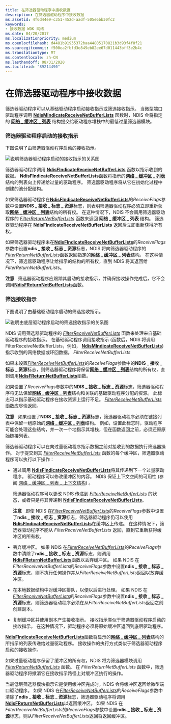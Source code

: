 ```yaml
---
title: 在筛选器驱动程序中接收数据
description: 在筛选器驱动程序中接收数据
ms.assetid: 4f6d44e9-c351-452d-aadf-505e6bb30fc2
keywords:
- 接收数据 WDK 网络
ms.date: 04/20/2017
ms.localizationpriority: medium
ms.openlocfilehash: d4481b91935372baa44805170821b3d93f4f8f21
ms.sourcegitcommit: f500ea2fbfd3e849eb82ee67d011443bff3e2b4c
ms.translationtype: MT
ms.contentlocale: zh-CN
ms.lasthandoff: 08/31/2020
ms.locfileid: "89214490"
---
```

# <a name="receiving-data-in-a-filter-driver"></a>在筛选器驱动程序中接收数据





筛选器驱动程序可以从基础驱动程序启动接收指示或筛选接收指示。 当微型端口驱动程序调用 [**NdisMIndicateReceiveNetBufferLists**](/windows-hardware/drivers/ddi/ndis/nf-ndis-ndismindicatereceivenetbufferlists) 函数时，NDIS 会将指定的 [**网络 \_ 缓冲区 \_ 列表**](/windows-hardware/drivers/ddi/ndis/ns-ndis-_net_buffer_list) 结构提交给驱动程序堆栈中的最低过量筛选器模块。

### <a name="receive-indications-initiated-by-a-filter-driver"></a>筛选器驱动程序启动的接收指示

下图说明了由筛选器驱动程序启动的接收指示。

![说明筛选器驱动程序启动的接收指示的关系图](images/filterreceive.png)

筛选器驱动程序调用 [**NdisFIndicateReceiveNetBufferLists**](/windows-hardware/drivers/ddi/ndis/nf-ndis-ndisfindicatereceivenetbufferlists) 函数以指示收到的数据。 **NdisFIndicateReceiveNetBufferLists**函数将指示的[**网络 \_ 缓冲区 \_ 列表**](/windows-hardware/drivers/ddi/ndis/ns-ndis-_net_buffer_list)结构的列表向上传递给过量的驱动程序。 筛选器驱动程序将从它在初始化过程中创建的池分配结构。

如果筛选器驱动程序在[**NdisFIndicateReceiveNetBufferLists**](/windows-hardware/drivers/ddi/ndis/nf-ndis-ndisfindicatereceivenetbufferlists)的*ReceiveFlags*参数中设置**NDIS \_ 接收 \_ 标志 \_ 资源**标志，则表明筛选器驱动程序必须立即重新获取[**网络 \_ 缓冲区 \_ 列表**](/windows-hardware/drivers/ddi/ndis/ns-ndis-_net_buffer_list)结构的所有权。 在这种情况下，NDIS 不会调用筛选器驱动程序的 [*FilterReturnNetBufferLists*](/windows-hardware/drivers/ddi/ndis/nc-ndis-filter_return_net_buffer_lists) 函数来返回 **网络 \_ 缓冲区 \_ 列表** 结构。 筛选器驱动程序在 **NdisFIndicateReceiveNetBufferLists** 返回后立即重新获得所有权。

如果筛选器驱动程序未在[**NdisFIndicateReceiveNetBufferLists**](/windows-hardware/drivers/ddi/ndis/nf-ndis-ndisfindicatereceivenetbufferlists)的*ReceiveFlags*参数中设置**ndis \_ 接收 \_ 标志 \_ 资源**标志，NDIS 将向筛选器驱动程序的[*FilterReturnNetBufferLists*](/windows-hardware/drivers/ddi/ndis/nc-ndis-filter_return_net_buffer_lists)函数返回指定的[**网络 \_ 缓冲区 \_ 列表**](/windows-hardware/drivers/ddi/ndis/ns-ndis-_net_buffer_list)结构。 在这种情况下，筛选器驱动程序让给指示的结构的所有权，直到 NDIS 将其返回给 *FilterReturnNetBufferLists*。

**注意**   筛选器驱动程序应跟踪其启动的接收指示，并确保接收操作完成后，它不会调用[**NdisFReturnNetBufferLists**](/windows-hardware/drivers/ddi/ndis/nf-ndis-ndisfreturnnetbufferlists)函数。

 

### <a name="filtering-receive-indications"></a>筛选接收指示

下图说明了由基础驱动程序启动的筛选接收指示。

![说明由底层驱动程序启动的筛选接收指示的关系图](images/receivefilter.png)

NDIS 调用筛选器驱动程序的 [*FilterReceiveNetBufferLists*](/windows-hardware/drivers/ddi/ndis/nc-ndis-filter_receive_net_buffer_lists) 函数来处理来自基础驱动程序的接收指示。 在基础驱动程序调用接收指示 (函数后，NDIS 将调用 FilterReceiveNetBufferLists，例如， [**NdisMIndicateReceiveNetBufferLists**](/windows-hardware/drivers/ddi/ndis/nf-ndis-ndismindicatereceivenetbufferlists)) 指示收到的网络数据或环回数据。 *FilterReceiveNetBufferLists*

如果未设置[*FilterReceiveNetBufferLists*](/windows-hardware/drivers/ddi/ndis/nc-ndis-filter_receive_net_buffer_lists)的*ReceiveFlags*参数中的**NDIS \_ 接收 \_ 标志 \_ 资源**标志，则筛选器驱动程序将保留[**网络 \_ 缓冲区 \_ 列表**](/windows-hardware/drivers/ddi/ndis/ns-ndis-_net_buffer_list)结构的所有权，直到调用[**NdisFReturnNetBufferLists**](/windows-hardware/drivers/ddi/ndis/nf-ndis-ndisfreturnnetbufferlists)函数。

如果设置了*ReceiveFlags*参数中的**NDIS \_ 接收 \_ 标志 \_ 资源**标志，筛选器驱动程序将无法保留[**网络 \_ 缓冲区 \_ 列表**](/windows-hardware/drivers/ddi/ndis/ns-ndis-_net_buffer_list)结构和关联的基础驱动程序分配的资源。 此标志可以指示基础驱动程序在接收资源上运行不足。 [*FilterReceiveNetBufferLists*](/windows-hardware/drivers/ddi/ndis/nc-ndis-filter_receive_net_buffer_lists)函数应尽快返回。

**注意**   如果设置了**NDIS \_ 接收 \_ 标志 \_ 资源**标志，筛选器驱动程序必须在链接列表中保留一组原始的[**网络 \_ 缓冲区 \_ 列表**](/windows-hardware/drivers/ddi/ndis/ns-ndis-_net_buffer_list)结构。 例如，设置此标志时，驱动程序可能会处理这些结构，并一次一个地指示其堆栈，但在函数返回之前，必须还原原始链接列表。

 

筛选器驱动程序可以在向过量驱动程序指示数据之前对接收到的数据执行筛选器操作。 对于提交到其 [*FilterReceiveNetBufferLists*](/windows-hardware/drivers/ddi/ndis/nc-ndis-filter_receive_net_buffer_lists) 函数的每个缓冲区，筛选器驱动程序可以执行以下操作：

-   通过调用 [**NdisFIndicateReceiveNetBufferLists**](/windows-hardware/drivers/ddi/ndis/nf-ndis-ndisfindicatereceivenetbufferlists)将其传递到下一个过量驱动程序。 驱动程序可以修改缓冲区的内容。 NDIS 保证上下文空间的可用性 (参阅 [网络 \_ 缓冲区 \_ 列表 \_ 上下文结构](net-buffer-list-context-structure.md)) 。

    筛选器驱动程序可以更改 NDIS 传递到 [*FilterReceiveNetBufferLists*](/windows-hardware/drivers/ddi/ndis/nc-ndis-filter_receive_net_buffer_lists) 的状态，或者只是将其传递到 [**NdisFIndicateReceiveNetBufferLists**](/windows-hardware/drivers/ddi/ndis/nf-ndis-ndisfindicatereceivenetbufferlists)。

    **注意**   即使 NDIS 在[*FilterReceiveNetBufferLists*](/windows-hardware/drivers/ddi/ndis/nc-ndis-filter_receive_net_buffer_lists)的*ReceiveFlags*参数中设置了**ndis \_ 接收 \_ 标志 \_ 资源**标志，筛选器驱动程序仍可以使用[**NdisFIndicateReceiveNetBufferLists**](/windows-hardware/drivers/ddi/ndis/nf-ndis-ndisfindicatereceivenetbufferlists)在缓冲区上传递。 在这种情况下，筛选器驱动程序不能从 *FilterReceiveNetBufferLists* 返回，直到它重新获得缓冲区的所有权。

     

-   丢弃缓冲区。 如果 NDIS 在[*FilterReceiveNetBufferLists*](/windows-hardware/drivers/ddi/ndis/nc-ndis-filter_receive_net_buffer_lists)的*ReceiveFlags*参数中清除了**ndis \_ 接收 \_ 标志 \_ 资源**标志，则调用[**NdisFReturnNetBufferLists**](/windows-hardware/drivers/ddi/ndis/nf-ndis-ndisfreturnnetbufferlists)函数以丢弃缓冲区。 如果 NDIS 在*FilterReceiveNetBufferLists*的*ReceiveFlags*参数中设置**ndis \_ 接收 \_ 标志 \_ 资源**标志，则不执行任何操作并从*FilterReceiveNetBufferLists*返回以放弃缓冲区。

-   在本地数据结构中对缓冲区排队，以便以后进行处理。 如果 NDIS 在[*FilterReceiveNetBufferLists*](/windows-hardware/drivers/ddi/ndis/nc-ndis-filter_receive_net_buffer_lists)的*ReceiveFlags*参数中设置**ndis \_ 接收 \_ 标志 \_ 资源**标志，则筛选器驱动程序必须在从*FilterReceiveNetBufferLists*返回之前创建副本。

-   复制缓冲区并使用副本产生接收指示。 接收指示类似于筛选器驱动程序启动的接收指示。 在这种情况下，驱动程序必须将原始缓冲区返回到底层驱动程序。

[**NdisFIndicateReceiveNetBufferLists**](/windows-hardware/drivers/ddi/ndis/nf-ndis-ndisfindicatereceivenetbufferlists)函数将显示的[**网络 \_ 缓冲区 \_ 列表**](/windows-hardware/drivers/ddi/ndis/ns-ndis-_net_buffer_list)结构的所指示的列表传递给过量驱动程序。 接收操作的执行方式类似于筛选器驱动程序启动的接收操作。

如果过量驱动程序保留了缓冲区的所有权，NDIS 将为筛选器模块调用 [*FilterReturnNetBufferLists*](/windows-hardware/drivers/ddi/ndis/nc-ndis-filter_return_net_buffer_lists) 函数。 在 *FilterReturnNetBufferLists* 函数中，筛选器驱动程序将撤消它在接收指示路径上对缓冲区执行的操作。

当最低层筛选器模块指示它是使用缓冲区完成时，NDIS 会将缓冲区返回给微型端口驱动程序。 如果 NDIS 在[*FilterReceiveNetBufferLists*](/windows-hardware/drivers/ddi/ndis/nc-ndis-filter_receive_net_buffer_lists)的*ReceiveFlags*参数中清除了**ndis \_ 接收 \_ 标志 \_ 资源**标志，筛选器驱动程序将调用[**NdisFReturnNetBufferLists**](/windows-hardware/drivers/ddi/ndis/nf-ndis-ndisfreturnnetbufferlists)以返回缓冲区。 如果 NDIS 在*FilterReceiveNetBufferLists*的*ReceiveFlags*参数中设置**ndis \_ 接收 \_ 标志 \_ 资源**标志，则从*FilterReceiveNetBufferLists*返回将返回缓冲区。

 

